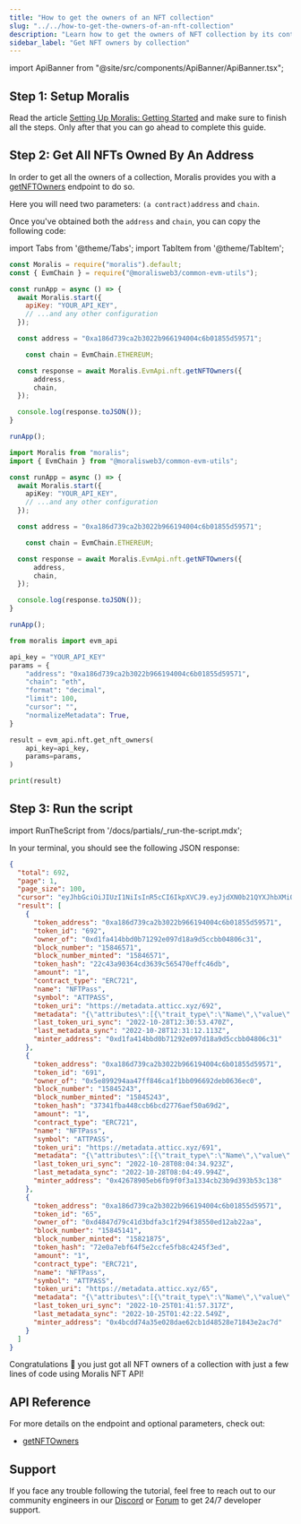 ```yaml
---
title: "How to get the owners of an NFT collection"
slug: "../../how-to-get-the-owners-of-an-nft-collection"
description: "Learn how to get the owners of NFT collection by its contract address using the Moralis NFT API."
sidebar_label: "Get NFT owners by collection"
---
```


import ApiBanner from "@site/src/components/ApiBanner/ApiBanner.tsx";

<ApiBanner />

## Step 1: Setup Moralis

Read the article [Setting Up Moralis: Getting Started](/web3-data-api/evm/get-your-api-key) and make sure to finish all the steps. Only after that you can go ahead to complete this guide.

## Step 2: Get All NFTs Owned By An Address

In order to get all the owners of a collection, Moralis provides you with a [getNFTOwners](/web3-data-api/evm/reference/get-nft-owners) endpoint to do so.

Here you will need two parameters: `(a contract)address` and `chain`.

Once you've obtained both the `address` and `chain`, you can copy the following code:

import Tabs from '@theme/Tabs';
import TabItem from '@theme/TabItem';

<Tabs groupId="programming-language">
  <TabItem value="javascript" label="index.js (JavaScript)" default>

```javascript index.js
const Moralis = require("moralis").default;
const { EvmChain } = require("@moralisweb3/common-evm-utils");

const runApp = async () => {
  await Moralis.start({
    apiKey: "YOUR_API_KEY",
    // ...and any other configuration
  });

  const address = "0xa186d739ca2b3022b966194004c6b01855d59571";

	const chain = EvmChain.ETHEREUM;

  const response = await Moralis.EvmApi.nft.getNFTOwners({
      address,
      chain,
  });

  console.log(response.toJSON());
}

runApp();
```

</TabItem>
<TabItem value="typescript" label="index.ts (TypeScript)">

```typescript index.ts
import Moralis from "moralis";
import { EvmChain } from "@moralisweb3/common-evm-utils";

const runApp = async () => {
  await Moralis.start({
    apiKey: "YOUR_API_KEY",
    // ...and any other configuration
  });

  const address = "0xa186d739ca2b3022b966194004c6b01855d59571";

	const chain = EvmChain.ETHEREUM;

  const response = await Moralis.EvmApi.nft.getNFTOwners({
      address,
      chain,
  });

  console.log(response.toJSON());
}

runApp();
```

</TabItem>
<TabItem value="python" label="index.py (Python)">

```python index.py
from moralis import evm_api

api_key = "YOUR_API_KEY"
params = {
    "address": "0xa186d739ca2b3022b966194004c6b01855d59571",
    "chain": "eth",
    "format": "decimal",
    "limit": 100,
    "cursor": "",
    "normalizeMetadata": True,
}

result = evm_api.nft.get_nft_owners(
    api_key=api_key,
    params=params,
)

print(result)

```

</TabItem>
</Tabs>

## Step 3: Run the script

import RunTheScript from '/docs/partials/_run-the-script.mdx';

<RunTheScript />

In your terminal, you should see the following JSON response:

```json
{
  "total": 692,
  "page": 1,
  "page_size": 100,
  "cursor": "eyJhbGciOiJIUzI1NiIsInR5cCI6IkpXVCJ9.eyJjdXN0b21QYXJhbXMiOnsidG9rZW5BZGRyZXNzIjoiMHhhMTg2ZDczOWNhMmIzMDIyYjk2NjE5NDAwNGM2YjAxODU1ZDU5NTcxIn0sImtleXMiOlsiMTY2NjgzNjU3OS43NyJdLCJ3aGVyZSI6eyJ0b2tlbl9hZGRyZXNzIjoiMHhhMTg2ZDczOWNhMmIzMDIyYjk2NjE5NDAwNGM2YjAxODU1ZDU5NTcxIn0sImxpbWl0IjoxMDAsIm9mZnNldCI6MCwib3JkZXIiOltdLCJ0b3RhbCI6NjkyLCJwYWdlIjoxLCJ0YWlsT2Zmc2V0IjoxLCJpYXQiOjE2NjY5NjMxNTl9.DsjX8vrr2P0lIJlWgkAEA2wIPdZricLUw7TR6WmeovU",
  "result": [
    {
      "token_address": "0xa186d739ca2b3022b966194004c6b01855d59571",
      "token_id": "692",
      "owner_of": "0xd1fa414bbd0b71292e097d18a9d5ccbb04806c31",
      "block_number": "15846571",
      "block_number_minted": "15846571",
      "token_hash": "22c43a90364cd3639c565470effc46db",
      "amount": "1",
      "contract_type": "ERC721",
      "name": "NFTPass",
      "symbol": "ATTPASS",
      "token_uri": "https://metadata.atticc.xyz/692",
      "metadata": "{\"attributes\":[{\"trait_type\":\"Name\",\"value\":\"Atticc Early Adopter Pass\"},{\"trait_type\":\"Category\",\"value\":\"Early Adopter Pass\"},{\"trait_type\":\"Number of Seats\",\"value\":\"5555\",\"display_type\":\"number\"},{\"trait_type\":\"Royalty\",\"value\":\"0\",\"display_type\":\"number\"}],\"image\":\"https://media.atticc.xyz/Pass692.webp\"}",
      "last_token_uri_sync": "2022-10-28T12:30:53.470Z",
      "last_metadata_sync": "2022-10-28T12:31:12.113Z",
      "minter_address": "0xd1fa414bbd0b71292e097d18a9d5ccbb04806c31"
    },
    {
      "token_address": "0xa186d739ca2b3022b966194004c6b01855d59571",
      "token_id": "691",
      "owner_of": "0x5e899294aa47ff846ca1f1bb096692deb0636ec0",
      "block_number": "15845243",
      "block_number_minted": "15845243",
      "token_hash": "37341fba448ccb6bcd2776aef50a69d2",
      "amount": "1",
      "contract_type": "ERC721",
      "name": "NFTPass",
      "symbol": "ATTPASS",
      "token_uri": "https://metadata.atticc.xyz/691",
      "metadata": "{\"attributes\":[{\"trait_type\":\"Name\",\"value\":\"Atticc Early Adopter Pass\"},{\"trait_type\":\"Category\",\"value\":\"Early Adopter Pass\"},{\"trait_type\":\"Number of Seats\",\"value\":\"5555\",\"display_type\":\"number\"},{\"trait_type\":\"Royalty\",\"value\":\"0\",\"display_type\":\"number\"}],\"image\":\"https://media.atticc.xyz/Pass691.webp\"}",
      "last_token_uri_sync": "2022-10-28T08:04:34.923Z",
      "last_metadata_sync": "2022-10-28T08:04:49.994Z",
      "minter_address": "0x42678905eb6fb9f0f3a1334cb23b9d393b53c138"
    },
    {
      "token_address": "0xa186d739ca2b3022b966194004c6b01855d59571",
      "token_id": "65",
      "owner_of": "0xd4847d79c41d3bdfa3c1f294f38550ed12ab22aa",
      "block_number": "15845141",
      "block_number_minted": "15821875",
      "token_hash": "72e0a7ebf64f5e2ccfe5fb8c4245f3ed",
      "amount": "1",
      "contract_type": "ERC721",
      "name": "NFTPass",
      "symbol": "ATTPASS",
      "token_uri": "https://metadata.atticc.xyz/65",
      "metadata": "{\"attributes\":[{\"trait_type\":\"Name\",\"value\":\"Atticc Early Adopter Pass\"},{\"trait_type\":\"Category\",\"value\":\"Early Adopter Pass\"},{\"trait_type\":\"Number of Seats\",\"value\":\"5555\",\"display_type\":\"number\"},{\"trait_type\":\"Royalty\",\"value\":\"0\",\"display_type\":\"number\"}],\"image\":\"https://media.atticc.xyz/Pass65.webp\"}",
      "last_token_uri_sync": "2022-10-25T01:41:57.317Z",
      "last_metadata_sync": "2022-10-25T01:42:22.549Z",
      "minter_address": "0x4bcdd74a35e028dae62cb1d48528e71843e2ac7d"
    }
  ]
}
```

Congratulations 🥳 you just got all NFT owners of a collection with just a few lines of code using Moralis NFT API!

## API Reference

For more details on the endpoint and optional parameters, check out:

- [getNFTOwners](/web3-data-api/evm/reference/get-nft-owners)

## Support

If you face any trouble following the tutorial, feel free to reach out to our community engineers in our [Discord](https://moralis.io/discord) or [Forum](https://forum.moralis.io) to get 24/7 developer support.
